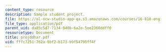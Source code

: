 ```yaml
---
content_type: resource
description: Sample student project.
file: https://ol-ocw-studio-app-qa.s3.amazonaws.com/courses/16-810-engineering-design-and-rapid-prototyping-january-iap-2007/fffc7251762a0bf2b173b9f54795ff4f_projddhar.pdf
file_type: application/pdf
parent_uid: da85c5d7-7134-040b-6a2e-5ee2360ddff0
resourcetype: Document
title: projddhar.pdf
uid: fffc7251-762a-0bf2-b173-b9f54795ff4f
---
```

